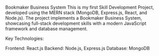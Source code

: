 Bookmaker Business System
This is my first Skill Development Project, developed using the MERN stack (MongoDB, Express.js, React, and Node.js). The project implements a Bookmaker Business System, showcasing full-stack development skills with a modern JavaScript framework and database management.

Key Technologies:

Frontend: React.js
Backend: Node.js, Express.js
Database: MongoDB
